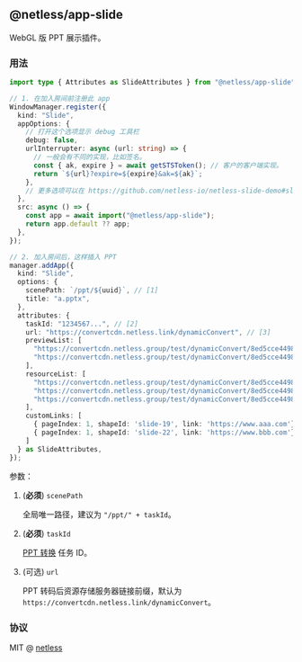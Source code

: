 ## @netless/app-slide

WebGL 版 PPT 展示插件。

### 用法

```ts
import type { Attributes as SlideAttributes } from "@netless/app-slide";

// 1. 在加入房间前注册此 app
WindowManager.register({
  kind: "Slide",
  appOptions: {
    // 打开这个选项显示 debug 工具栏
    debug: false,
    urlInterrupter: async (url: string) => {
      // 一般会有不同的实现，比如签名。
      const { ak, expire } = await getSTSToken(); // 客户的客户端实现。
      return `${url}?expire=${expire}&ak=${ak}`;
    },
    // 更多选项可以在 https://github.com/netless-io/netless-slide-demo#slide-%E9%85%8D%E7%BD%AE 查看
  },
  src: async () => {
    const app = await import("@netless/app-slide");
    return app.default ?? app;
  },
});

// 2. 加入房间后，这样插入 PPT
manager.addApp({
  kind: "Slide",
  options: {
    scenePath: `/ppt/${uuid}`, // [1]
    title: "a.pptx",
  },
  attributes: {
    taskId: "1234567...", // [2]
    url: "https://convertcdn.netless.link/dynamicConvert", // [3]
    previewList: [
      "https://convertcdn.netless.group/test/dynamicConvert/8ed5cce449874494a9ca7894b39415fb/preview/1.png",
      "https://convertcdn.netless.group/test/dynamicConvert/8ed5cce449874494a9ca7894b39415fb/preview/2.png",
    ],
    resourceList: [
      "https://convertcdn.netless.group/test/dynamicConvert/8ed5cce449874494a9ca7894b39415fb/jsonOutput/slide-1.json",
      "https://convertcdn.netless.group/test/dynamicConvert/8ed5cce449874494a9ca7894b39415fb/jsonOutput/slide-2.json",
      "https://convertcdn.netless.group/test/dynamicConvert/8ed5cce449874494a9ca7894b39415fb/jsonOutput/slide-3.json",
    ],
    customLinks: [
      { pageIndex: 1, shapeId: 'slide-19', link: 'https://www.aaa.com'},
      { pageIndex: 1, shapeId: 'slide-22', link: 'https://www.bbb.com'}
    ]
  } as SlideAttributes,
});
```

参数：

1. (**必须**) `scenePath`

   全局唯一路径，建议为 `"/ppt/" + taskId`。

2. (**必须**) `taskId`

   [PPT 转换](https://developer.netless.link/server-en/home/server-conversion) 任务 ID。

3. (可选) `url`

   PPT 转码后资源存储服务器链接前缀，默认为 `https://convertcdn.netless.link/dynamicConvert`。

### 协议

MIT @ [netless](https://github.com/netless-io)
